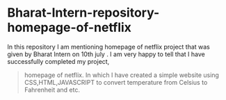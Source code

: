 # Bharat-Intern-repository-homepage-of-netflix
In this repository I am mentioning homepage of netflix project that was given by Bharat Intern on 10th july .
I am very happy to tell that I have successfully completed my project,
> homepage of netflix.
  In which I have created a simple website using CSS,HTML,JAVASCRIPT to convert temperature from Celsius to Fahrenheit and etc.


